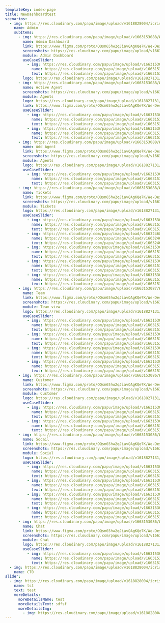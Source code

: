 ```yaml
---
templateKey: index-page
title: NewDashboardtest
scenarios:
  - img: https://res.cloudinary.com/papu/image/upload/v1618828004/icrisat/2General-Director/Director_General_cbam6k.svg
    name: Admin
    subItems:
      - img: https://res.cloudinary.com/papu/image/upload/v1663153088/We%20Desk/We%20Desk%20Admin/Admin%20Dashboard/We_desk_Dash_Board_uxxjlz.png
        name: Admin Dashboard
        link: https://www.figma.com/proto/OQsm65hw2qJiavQAgKQe7K/We-Desk?page-id=0%3A1&node-id=245%3A2796&viewport=121%2C-40%2C0.07&scaling=min-zoom&starting-point-node-id=245%3A2796
        screenshots: https://res.cloudinary.com/papu/image/upload/v1663153088/We%20Desk/We%20Desk%20Admin/Admin%20Dashboard/We_desk_Dash_Board_uxxjlz.png
        module: Admin Dashboard
        useCaseSlider:
          - img: https://res.cloudinary.com/papu/image/upload/v1663153088/We%20Desk/We%20Desk%20Admin/Admin%20Dashboard/We_desk_Dash_Board_uxxjlz.png
            name: https://res.cloudinary.com/papu/image/upload/v1663153088/We%20Desk/We%20Desk%20Admin/Admin%20Dashboard/We_desk_Dash_Board_uxxjlz.png
            text: https://res.cloudinary.com/papu/image/upload/v1663153088/We%20Desk/We%20Desk%20Admin/Admin%20Dashboard/We_desk_Dash_Board_uxxjlz.png
        logo: https://res.cloudinary.com/papu/image/upload/v1618827131/icrisat/1PSDSAdmin/PSDS_Admin_h2rcrg
      - img: https://res.cloudinary.com/papu/image/upload/v1663153088/We%20Desk/We%20Desk%20Admin/Agents/Active_agents_siaz9h.png
        name: Active Agent
        screenshots: https://res.cloudinary.com/papu/image/upload/v1663153088/We%20Desk/We%20Desk%20Admin/Agents/Active_agents_siaz9h.png
        module: Agents
        logo: https://res.cloudinary.com/papu/image/upload/v1618827131/icrisat/1PSDSAdmin/PSDS_Admin_h2rcrg
        link: https://www.figma.com/proto/OQsm65hw2qJiavQAgKQe7K/We-Desk?page-id=0%3A1&node-id=74%3A333&viewport=121%2C-40%2C0.07&scaling=min-zoom&starting-point-node-id=74%3A333&show-proto-sidebar=1
        useCaseSlider:
          - img: https://res.cloudinary.com/papu/image/upload/v1663153088/We%20Desk/We%20Desk%20Admin/Agents/Active_agents_siaz9h.png
            name: https://res.cloudinary.com/papu/image/upload/v1663153088/We%20Desk/We%20Desk%20Admin/Agents/Active_agents_siaz9h.png
            text: https://res.cloudinary.com/papu/image/upload/v1663153088/We%20Desk/We%20Desk%20Admin/Agents/Active_agents_siaz9h.png
          - img: https://res.cloudinary.com/papu/image/upload/v1663153089/We%20Desk/We%20Desk%20Admin/Agents/agent_profile_xsbqmb.png
            name: https://res.cloudinary.com/papu/image/upload/v1663153089/We%20Desk/We%20Desk%20Admin/Agents/agent_profile_xsbqmb.png
            text: https://res.cloudinary.com/papu/image/upload/v1663153089/We%20Desk/We%20Desk%20Admin/Agents/agent_profile_xsbqmb.png
      - img: https://res.cloudinary.com/papu/image/upload/v1663153088/We%20Desk/We%20Desk%20Admin/Agents/Add_Agents_ujlfgs.png
        name: Add Agent
        link: https://www.figma.com/proto/OQsm65hw2qJiavQAgKQe7K/We-Desk?page-id=0%3A1&node-id=400%3A601&viewport=121%2C-40%2C0.07&scaling=min-zoom&starting-point-node-id=74%3A333&show-proto-sidebar=1
        screenshots: https://res.cloudinary.com/papu/image/upload/v1663153088/We%20Desk/We%20Desk%20Admin/Agents/Add_Agents_ujlfgs.png
        module: Agents
        logo: https://res.cloudinary.com/papu/image/upload/v1618827131/icrisat/1PSDSAdmin/PSDS_Admin_h2rcrg
        useCaseSlider:
          - img: https://res.cloudinary.com/papu/image/upload/v1663153088/We%20Desk/We%20Desk%20Admin/Agents/Add_Agents_ujlfgs.png
            name: https://res.cloudinary.com/papu/image/upload/v1663153088/We%20Desk/We%20Desk%20Admin/Agents/Add_Agents_ujlfgs.png
            text: https://res.cloudinary.com/papu/image/upload/v1663153088/We%20Desk/We%20Desk%20Admin/Agents/Add_Agents_ujlfgs.png
      - img: https://res.cloudinary.com/papu/image/upload/v1663153088/We%20Desk/We%20Desk%20Admin/Tickets/Tickets_vagli4.png
        name: Tickets
        link: https://www.figma.com/proto/OQsm65hw2qJiavQAgKQe7K/We-Desk?page-id=0%3A1&node-id=511%3A695&viewport=121%2C-40%2C0.07&scaling=min-zoom&starting-point-node-id=74%3A333
        screenshots: https://res.cloudinary.com/papu/image/upload/v1663153088/We%20Desk/We%20Desk%20Admin/Tickets/Tickets_vagli4.png
        module: Tickets
        logo: https://res.cloudinary.com/papu/image/upload/v1618827131/icrisat/1PSDSAdmin/PSDS_Admin_h2rcrg
        useCaseSlider:
          - img: https://res.cloudinary.com/papu/image/upload/v1663153088/We%20Desk/We%20Desk%20Admin/Tickets/Tickets_vagli4.png
            name: https://res.cloudinary.com/papu/image/upload/v1663153088/We%20Desk/We%20Desk%20Admin/Tickets/Tickets_vagli4.png
            text: https://res.cloudinary.com/papu/image/upload/v1663153088/We%20Desk/We%20Desk%20Admin/Tickets/Tickets_vagli4.png
          - img: https://res.cloudinary.com/papu/image/upload/v1663246837/We%20Desk/We%20Desk%20Admin/Tickets/Pending_Tickets_1_eefl23.png
            name: https://res.cloudinary.com/papu/image/upload/v1663246837/We%20Desk/We%20Desk%20Admin/Tickets/Pending_Tickets_1_eefl23.png
            text: https://res.cloudinary.com/papu/image/upload/v1663246837/We%20Desk/We%20Desk%20Admin/Tickets/Pending_Tickets_1_eefl23.png
          - img: https://res.cloudinary.com/papu/image/upload/v1663153088/We%20Desk/We%20Desk%20Admin/Tickets/View_Summary_evpaer.png
            name: https://res.cloudinary.com/papu/image/upload/v1663153088/We%20Desk/We%20Desk%20Admin/Tickets/View_Summary_evpaer.png
            text: https://res.cloudinary.com/papu/image/upload/v1663153088/We%20Desk/We%20Desk%20Admin/Tickets/View_Summary_evpaer.png
          - img: https://res.cloudinary.com/papu/image/upload/v1663153088/We%20Desk/We%20Desk%20Admin/Tickets/1_of_2_kfb7oq.png
            name: https://res.cloudinary.com/papu/image/upload/v1663153088/We%20Desk/We%20Desk%20Admin/Tickets/1_of_2_kfb7oq.png
            text: https://res.cloudinary.com/papu/image/upload/v1663153088/We%20Desk/We%20Desk%20Admin/Tickets/1_of_2_kfb7oq.png
          - img: https://res.cloudinary.com/papu/image/upload/v1663153087/We%20Desk/We%20Desk%20Admin/Tickets/Closed_Tickets_e2igr9.png
            name: https://res.cloudinary.com/papu/image/upload/v1663153087/We%20Desk/We%20Desk%20Admin/Tickets/Closed_Tickets_e2igr9.png
            text: https://res.cloudinary.com/papu/image/upload/v1663153087/We%20Desk/We%20Desk%20Admin/Tickets/Closed_Tickets_e2igr9.png
      - img: https://res.cloudinary.com/papu/image/upload/v1663153087/We%20Desk/We%20Desk%20Admin/Team%20View/Team_View_nzgloc.png
        name: Team
        link: https://www.figma.com/proto/OQsm65hw2qJiavQAgKQe7K/We-Desk?page-id=0%3A1&node-id=700%3A1598&viewport=121%2C-40%2C0.07&scaling=scale-down-width&starting-point-node-id=74%3A333
        screenshots: https://res.cloudinary.com/papu/image/upload/v1663153087/We%20Desk/We%20Desk%20Admin/Team%20View/Team_View_nzgloc.png
        module: Team view
        logo: https://res.cloudinary.com/papu/image/upload/v1618827131/icrisat/1PSDSAdmin/PSDS_Admin_h2rcrg
        useCaseSlider:
          - img: https://res.cloudinary.com/papu/image/upload/v1663153087/We%20Desk/We%20Desk%20Admin/Team%20View/Team_View_nzgloc.png
            name: https://res.cloudinary.com/papu/image/upload/v1663153087/We%20Desk/We%20Desk%20Admin/Team%20View/Team_View_nzgloc.png
            text: https://res.cloudinary.com/papu/image/upload/v1663153087/We%20Desk/We%20Desk%20Admin/Team%20View/Team_View_nzgloc.png
          - img: https://res.cloudinary.com/papu/image/upload/v1663153087/We%20Desk/We%20Desk%20Admin/Team%20View/Social_Team_vwzslt.png
            name: https://res.cloudinary.com/papu/image/upload/v1663153087/We%20Desk/We%20Desk%20Admin/Team%20View/Social_Team_vwzslt.png
            text: https://res.cloudinary.com/papu/image/upload/v1663153087/We%20Desk/We%20Desk%20Admin/Team%20View/Social_Team_vwzslt.png
          - img: https://res.cloudinary.com/papu/image/upload/v1663153087/We%20Desk/We%20Desk%20Admin/Team%20View/Chat_owlzl7.png
            name: https://res.cloudinary.com/papu/image/upload/v1663153087/We%20Desk/We%20Desk%20Admin/Team%20View/Chat_owlzl7.png
            text: https://res.cloudinary.com/papu/image/upload/v1663153087/We%20Desk/We%20Desk%20Admin/Team%20View/Chat_owlzl7.png
          - img: https://res.cloudinary.com/papu/image/upload/v1663153087/We%20Desk/We%20Desk%20Admin/Team%20View/Contact_t9y2yr.png
            name: https://res.cloudinary.com/papu/image/upload/v1663153087/We%20Desk/We%20Desk%20Admin/Team%20View/Contact_t9y2yr.png
            text: https://res.cloudinary.com/papu/image/upload/v1663153087/We%20Desk/We%20Desk%20Admin/Team%20View/Contact_t9y2yr.png
      - img: https://res.cloudinary.com/papu/image/upload/v1663153086/We%20Desk/We%20Desk%20Admin/Customer/Customer_s3fki7.png
        name: Customer
        link: https://www.figma.com/proto/OQsm65hw2qJiavQAgKQe7K/We-Desk?page-id=0%3A1&node-id=198%3A1487&viewport=121%2C-40%2C0.07&scaling=scale-down-width&starting-point-node-id=74%3A333
        screenshots: https://res.cloudinary.com/papu/image/upload/v1663153086/We%20Desk/We%20Desk%20Admin/Customer/Customer_s3fki7.p
        module: Customer
        logo: https://res.cloudinary.com/papu/image/upload/v1618827131/icrisat/1PSDSAdmin/PSDS_Admin_h2rcrg
        useCaseSlider:
          - img: https://res.cloudinary.com/papu/image/upload/v1663153086/We%20Desk/We%20Desk%20Admin/Customer/Customer_s3fki7.png
            name: https://res.cloudinary.com/papu/image/upload/v1663153086/We%20Desk/We%20Desk%20Admin/Customer/Customer_s3fki7.png
            text: https://res.cloudinary.com/papu/image/upload/v1663153086/We%20Desk/We%20Desk%20Admin/Customer/Customer_s3fki7.png
          - img: https://res.cloudinary.com/papu/image/upload/v1663153088/We%20Desk/We%20Desk%20Admin/Agents/Add_Customer_m1g1kq.png
            name: https://res.cloudinary.com/papu/image/upload/v1663153088/We%20Desk/We%20Desk%20Admin/Agents/Add_Customer_m1g1kq.png
            text: https://res.cloudinary.com/papu/image/upload/v1663153088/We%20Desk/We%20Desk%20Admin/Agents/Add_Customer_m1g1kq.png
      - img: https://res.cloudinary.com/papu/image/upload/v1663153086/We%20Desk/We%20Desk%20Admin/Socail/Social_okkvzg.png
        name: Socail
        link: https://www.figma.com/proto/OQsm65hw2qJiavQAgKQe7K/We-Desk?page-id=0%3A1&node-id=802%3A678&viewport=121%2C-40%2C0.07&scaling=scale-down-width&starting-point-node-id=74%3A333
        screenshots: https://res.cloudinary.com/papu/image/upload/v1663153086/We%20Desk/We%20Desk%20Admin/Socail/Social_okkvzg.png
        module: Social
        logo: https://res.cloudinary.com/papu/image/upload/v1618827131/icrisat/1PSDSAdmin/PSDS_Admin_h2rcrg
        useCaseSlider:
          - img: https://res.cloudinary.com/papu/image/upload/v1663153086/We%20Desk/We%20Desk%20Admin/Socail/Social_okkvzg.png
            name: https://res.cloudinary.com/papu/image/upload/v1663153086/We%20Desk/We%20Desk%20Admin/Socail/Social_okkvzg.png
            text: https://res.cloudinary.com/papu/image/upload/v1663153086/We%20Desk/We%20Desk%20Admin/Socail/Social_okkvzg.png
          - img: https://res.cloudinary.com/papu/image/upload/v1663153086/We%20Desk/We%20Desk%20Admin/Socail/Linked_in_mh2tzm.png
            name: https://res.cloudinary.com/papu/image/upload/v1663153086/We%20Desk/We%20Desk%20Admin/Socail/Linked_in_mh2tzm.png
            text: https://res.cloudinary.com/papu/image/upload/v1663153086/We%20Desk/We%20Desk%20Admin/Socail/Linked_in_mh2tzm.png
          - img: https://res.cloudinary.com/papu/image/upload/v1663153086/We%20Desk/We%20Desk%20Admin/Socail/twitter_wcvbfy.png
            name: https://res.cloudinary.com/papu/image/upload/v1663153086/We%20Desk/We%20Desk%20Admin/Socail/twitter_wcvbfy.png
            text: https://res.cloudinary.com/papu/image/upload/v1663153086/We%20Desk/We%20Desk%20Admin/Socail/twitter_wcvbfy.png
          - img: https://res.cloudinary.com/papu/image/upload/v1663153086/We%20Desk/We%20Desk%20Admin/Socail/Facebook_c7zdum.png
            name: https://res.cloudinary.com/papu/image/upload/v1663153086/We%20Desk/We%20Desk%20Admin/Socail/Facebook_c7zdum.png
            text: https://res.cloudinary.com/papu/image/upload/v1663153086/We%20Desk/We%20Desk%20Admin/Socail/Facebook_c7zdum.png
      - img: https://res.cloudinary.com/papu/image/upload/v1663153086/We%20Desk/We%20Desk%20Admin/Chat/Chat_wj0bfi.png
        name: Chat
        link: https://www.figma.com/proto/OQsm65hw2qJiavQAgKQe7K/We-Desk?page-id=0%3A1&node-id=165%3A759&viewport=121%2C-40%2C0.07&scaling=scale-down-width&starting-point-node-id=74%3A333
        screenshots: https://res.cloudinary.com/papu/image/upload/v1663153086/We%20Desk/We%20Desk%20Admin/Chat/Chat_wj0bfi.png
        module: Chat
        logo: https://res.cloudinary.com/papu/image/upload/v1618827131/icrisat/1PSDSAdmin/PSDS_Admin_h2rcrg
        useCaseSlider:
          - img: https://res.cloudinary.com/papu/image/upload/v1663153086/We%20Desk/We%20Desk%20Admin/Chat/Chat_wj0bfi.png
            name: https://res.cloudinary.com/papu/image/upload/v1663153086/We%20Desk/We%20Desk%20Admin/Chat/Chat_wj0bfi.png
            text: https://res.cloudinary.com/papu/image/upload/v1663153086/We%20Desk/We%20Desk%20Admin/Chat/Chat_wj0bfi.png
  - img: https://res.cloudinary.com/papu/image/upload/v1618828004/icrisat/2General-Director/Director_General_cbam6k.svg
    name: CTO
slider:
  - img: https://res.cloudinary.com/papu/image/upload/v1618828004/icrisat/2General-Director/Director_General_cbam6k.svg
    name: tst
    text: test
    moreDetails:
      moreDetailsName: test
      moreDetailsText: sdfsf
      moreDetailsImg:
        - img: https://res.cloudinary.com/papu/image/upload/v1618828004/icrisat/2General-Director/Director_General_cbam6k.svg
---
```

